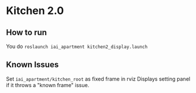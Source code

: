# Kitchen 2.0

## How to run
You do `roslaunch iai_apartment kitchen2_display.launch`

## Known Issues

Set `iai_apartment/kitchen_root` as fixed frame in rviz Displays setting panel if it throws a "known frame" issue.

